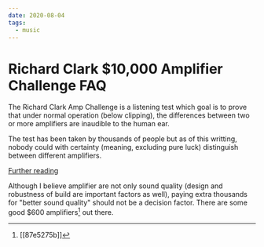 ```yaml
---
date: 2020-08-04
tags:
  - music
---
```


# Richard Clark $10,000 Amplifier Challenge FAQ

The Richard Clark Amp Challenge is a listening test which goal is to prove that under normal operation (below clipping), the differences between two or more amplifiers are inaudible to the human ear.

The test has been taken by thousands of people but as of this writting, nobody could with certainty (meaning, excluding pure luck) distinguish between different amplifiers.

[Further reading](https://web.archive.org/web/20070323013235/http://tom-morrow-land.com/tests/ampchall/index.htm)

Although I believe amplifier are not only sound quality (design and robustness of build are important factors as well), paying extra thousands for "better sound quality" should not be a decision factor. There are some good $600 amplifiers[^1] out there.

[^1]: [[87e5275b]]
